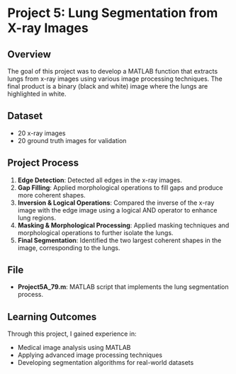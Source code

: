 # Project 5: Lung Segmentation from X-ray Images

## Overview
The goal of this project was to develop a MATLAB function that extracts lungs from x-ray images using various image processing techniques. The final product is a binary (black and white) image where the lungs are highlighted in white.

## Dataset
- 20 x-ray images
- 20 ground truth images for validation

## Project Process
1. **Edge Detection**: Detected all edges in the x-ray images.
2. **Gap Filling**: Applied morphological operations to fill gaps and produce more coherent shapes.
3. **Inversion & Logical Operations**: Compared the inverse of the x-ray image with the edge image using a logical AND operator to enhance lung regions.
4. **Masking & Morphological Processing**: Applied masking techniques and morphological operations to further isolate the lungs.
5. **Final Segmentation**: Identified the two largest coherent shapes in the image, corresponding to the lungs.

## File
- **Project5A_79.m**: MATLAB script that implements the lung segmentation process.

## Learning Outcomes
Through this project, I gained experience in:
- Medical image analysis using MATLAB
- Applying advanced image processing techniques
- Developing segmentation algorithms for real-world datasets
